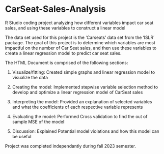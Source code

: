 # CarSeat-Sales-Analysis
R Studio coding project analyzing how different variables impact car seat sales, and using these variables to construct a linear model


The data set used for this project is the ‘Carseats’ data set from the ‘ISLR’ package. The goal of this project is to determine which variables are most impactful on the number of Car Seat sales, and then use these variables to create a linear regression model to predict car seat sales. 

The HTML Document is comprised of the following sections:

1. Visualize/fitting: Created simple graphs and linear regression model to visualize the data

2. Creating the model: Implemented stepwise variable selection method to develop and optimize a linear regression model of CarSeat sales

3. Interpreting the model: Provided an explanation of selected variables and what the coefficients of each respective variable represents

4. Evaluating the model: Performed Cross validation to find the out of sample MSE of the model

5. Discussion: Explained Potential model violations and how this model can be useful


Project was completed independantly during fall 2023 semester.
